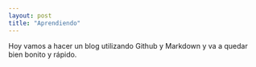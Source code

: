 ```yaml
---
layout: post
title: "Aprendiendo"
---
```


Hoy vamos a hacer un blog utilizando Github y Markdown y va a quedar bien bonito y rápido.
